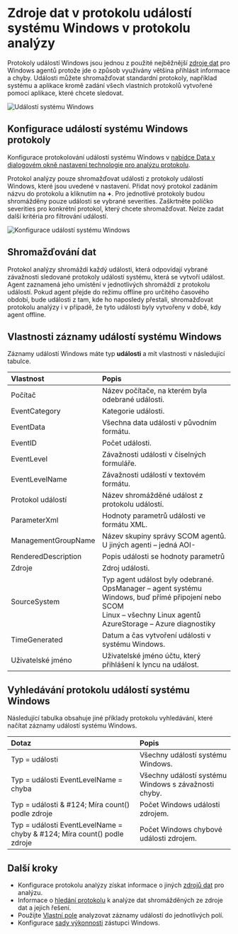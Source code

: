 <properties 
   pageTitle="Protokoly událostí Windows do protokolu analýzy | Microsoft Azure"
   description="Protokoly událostí Windows jsou jednou z slouží jako protokolu analýzy zdroje dat vyskytuje nejčastěji.  Tento článek popisuje, jak konfigurovat kolekce protokoly událostí Windows a podrobnosti o záznamy, které by vytvářeli v úložišti OMS."
   services="log-analytics"
   documentationCenter=""
   authors="bwren"
   manager="jwhit"
   editor="tysonn" />
<tags 
   ms.service="log-analytics"
   ms.devlang="na"
   ms.topic="article"
   ms.tgt_pltfrm="na"
   ms.workload="infrastructure-services"
   ms.date="10/18/2016"
   ms.author="bwren" />

# <a name="windows-event-log-data-sources-in-log-analytics"></a>Zdroje dat v protokolu událostí systému Windows v protokolu analýzy

Protokoly událostí Windows jsou jednou z použité nejběžnější [zdroje dat](log-analytics-data-sources.md) pro Windows agentů protože jde o způsob využívány většina přihlásit informace a chyby.  Události můžete shromažďovat standardní protokoly, například systému a aplikace kromě zadání všech vlastních protokolů vytvořené pomocí aplikace, které chcete sledovat.

![Událostí systému Windows](media/log-analytics-data-sources-windows-events/overview.png)     

## <a name="configuring-windows-event-logs"></a>Konfigurace událostí systému Windows protokoly

Konfigurace protokolování událostí systému Windows v [nabídce Data v dialogovém okně nastavení technologie pro analýzu protokolu](log-analytics-data-sources.md#configuring-data-sources).

Protokol analýzy pouze shromažďovat události z protokoly událostí Windows, které jsou uvedené v nastavení.  Přidat nový protokol zadáním názvu do protokolu a kliknutím na **+**.  Pro jednotlivé protokoly budou shromážděny pouze události se vybrané severities.  Zaškrtněte políčko severities pro konkrétní protokol, který chcete shromažďovat.  Nelze zadat další kritéria pro filtrování událostí.

![Konfigurace událostí systému Windows](media/log-analytics-data-sources-windows-events/configure.png)


## <a name="data-collection"></a>Shromažďování dat

Protokol analýzy shromáždí každý události, která odpovídají vybrané závažnosti sledované protokoly událostí systému, která se vytvoří událost.  Agent zaznamená jeho umístění v jednotlivých shromáždí z protokolu událostí.  Pokud agent přejde do režimu offline pro určitého časového období, bude události z tam, kde ho naposledy přestali, shromažďovat protokolu analýzy i v případě, že tyto události byly vytvořeny v době, kdy agent offline.


## <a name="windows-event-records-properties"></a>Vlastnosti záznamy událostí systému Windows

Záznamy událostí Windows máte typ **události** a mít vlastnosti v následující tabulce.

| Vlastnost | Popis |
|:--|:--|
| Počítač            | Název počítače, na kterém byla odebrané události. |
| EventCategory       | Kategorie události. |
| EventData           | Všechna data události v původním formátu. |
| EventID             | Počet události. |
| EventLevel          | Závažnosti události v číselných formuláře. |
| EventLevelName      | Závažnosti událostí v textovém formátu. |
| Protokol událostí            | Název shromážděné událost z protokolu událostí. |
| ParameterXml        | Hodnoty parametrů události ve formátu XML. |
| ManagementGroupName | Název skupiny správy SCOM agentů.  U jiných agenti – jedná AOI-<workspace ID> |
| RenderedDescription | Popis události se hodnoty parametrů |
| Zdroje              | Zdroj události. |
| SourceSystem  | Typ agent událost byly odebrané. <br> OpsManager – agent systému Windows, buď přímé připojení nebo SCOM <br> Linux – všechny Linux agentů  <br> AzureStorage – Azure diagnostiky |
| TimeGenerated       | Datum a čas vytvoření události v systému Windows. |
| Uživatelské jméno            | Uživatelské jméno účtu, který přihlášení k lyncu na událost. |



## <a name="log-searches-with-windows-events"></a>Vyhledávání protokolu událostí systému Windows

Následující tabulka obsahuje jiné příklady protokolu vyhledávání, které načítat záznamy událostí systému Windows.

| Dotaz | Popis |
|:--|:--|
| Typ = události | Všechny událostí systému Windows. |
| Typ = události EventLevelName = chyba | Všechny událostí systému Windows s závažnosti chyby. |
| Typ = události & #124; Míra count() podle zdroje | Počet Windows události zdrojem. |
| Typ = události EventLevelName = chyby & #124; Míra count() podle zdroje | Počet Windows chybové události zdrojem. |

## <a name="next-steps"></a>Další kroky

- Konfigurace protokolu analýzy získat informace o jiných [zdrojů dat](log-analytics-data-sources.md) pro analýzu.
- Informace o [hledání protokolu](log-analytics-log-searches.md) k analýze dat shromážděných ze zdroje dat a jejich řešení.  
- Použijte [Vlastní pole](log-analytics-custom-fields.md) analyzovat záznamy událostí do jednotlivých polí.
- Konfigurace [sady výkonnosti](log-analytics-data-sources-performance-counters.md) zástupci Windows.